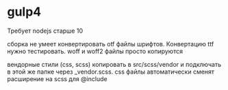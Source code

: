# gulp4

Требует nodejs старше 10

сборка не умеет конвертировать otf файлы шрифтов. Конвертацию ttf нужно тестировать. woff и woff2 файлы просто копируются

вендорные стили (css, scss) копировать в src/scss/vendor и подключать в этой же папке через _vendor.scss. css файлы автоматически сменят расширение на scss для @include